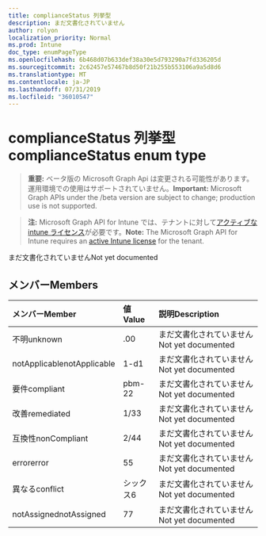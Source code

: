 ```yaml
---
title: complianceStatus 列挙型
description: まだ文書化されていません
author: rolyon
localization_priority: Normal
ms.prod: Intune
doc_type: enumPageType
ms.openlocfilehash: 6b468d07b633def38a30e5d793290a7fd336205d
ms.sourcegitcommit: 2c62457e57467b8d50f21b255b553106a9a5d8d6
ms.translationtype: MT
ms.contentlocale: ja-JP
ms.lasthandoff: 07/31/2019
ms.locfileid: "36010547"
---
```

# <a name="compliancestatus-enum-type"></a><span data-ttu-id="2871b-103">complianceStatus 列挙型</span><span class="sxs-lookup"><span data-stu-id="2871b-103">complianceStatus enum type</span></span>

> <span data-ttu-id="2871b-104">**重要:** ベータ版の Microsoft Graph Api は変更される可能性があります。運用環境での使用はサポートされていません。</span><span class="sxs-lookup"><span data-stu-id="2871b-104">**Important:** Microsoft Graph APIs under the /beta version are subject to change; production use is not supported.</span></span>

> <span data-ttu-id="2871b-105">**注:** Microsoft Graph API for Intune では、テナントに対して[アクティブな intune ライセンス](https://go.microsoft.com/fwlink/?linkid=839381)が必要です。</span><span class="sxs-lookup"><span data-stu-id="2871b-105">**Note:** The Microsoft Graph API for Intune requires an [active Intune license](https://go.microsoft.com/fwlink/?linkid=839381) for the tenant.</span></span>

<span data-ttu-id="2871b-106">まだ文書化されていません</span><span class="sxs-lookup"><span data-stu-id="2871b-106">Not yet documented</span></span>

## <a name="members"></a><span data-ttu-id="2871b-107">メンバー</span><span class="sxs-lookup"><span data-stu-id="2871b-107">Members</span></span>
|<span data-ttu-id="2871b-108">メンバー</span><span class="sxs-lookup"><span data-stu-id="2871b-108">Member</span></span>|<span data-ttu-id="2871b-109">値</span><span class="sxs-lookup"><span data-stu-id="2871b-109">Value</span></span>|<span data-ttu-id="2871b-110">説明</span><span class="sxs-lookup"><span data-stu-id="2871b-110">Description</span></span>|
|:---|:---|:---|
|<span data-ttu-id="2871b-111">不明</span><span class="sxs-lookup"><span data-stu-id="2871b-111">unknown</span></span>|<span data-ttu-id="2871b-112">.0</span><span class="sxs-lookup"><span data-stu-id="2871b-112">0</span></span>|<span data-ttu-id="2871b-113">まだ文書化されていません</span><span class="sxs-lookup"><span data-stu-id="2871b-113">Not yet documented</span></span>|
|<span data-ttu-id="2871b-114">notApplicable</span><span class="sxs-lookup"><span data-stu-id="2871b-114">notApplicable</span></span>|<span data-ttu-id="2871b-115">1-d</span><span class="sxs-lookup"><span data-stu-id="2871b-115">1</span></span>|<span data-ttu-id="2871b-116">まだ文書化されていません</span><span class="sxs-lookup"><span data-stu-id="2871b-116">Not yet documented</span></span>|
|<span data-ttu-id="2871b-117">要件</span><span class="sxs-lookup"><span data-stu-id="2871b-117">compliant</span></span>|<span data-ttu-id="2871b-118">pbm-2</span><span class="sxs-lookup"><span data-stu-id="2871b-118">2</span></span>|<span data-ttu-id="2871b-119">まだ文書化されていません</span><span class="sxs-lookup"><span data-stu-id="2871b-119">Not yet documented</span></span>|
|<span data-ttu-id="2871b-120">改善</span><span class="sxs-lookup"><span data-stu-id="2871b-120">remediated</span></span>|<span data-ttu-id="2871b-121">1/3</span><span class="sxs-lookup"><span data-stu-id="2871b-121">3</span></span>|<span data-ttu-id="2871b-122">まだ文書化されていません</span><span class="sxs-lookup"><span data-stu-id="2871b-122">Not yet documented</span></span>|
|<span data-ttu-id="2871b-123">互換性</span><span class="sxs-lookup"><span data-stu-id="2871b-123">nonCompliant</span></span>|<span data-ttu-id="2871b-124">2/4</span><span class="sxs-lookup"><span data-stu-id="2871b-124">4</span></span>|<span data-ttu-id="2871b-125">まだ文書化されていません</span><span class="sxs-lookup"><span data-stu-id="2871b-125">Not yet documented</span></span>|
|<span data-ttu-id="2871b-126">error</span><span class="sxs-lookup"><span data-stu-id="2871b-126">error</span></span>|<span data-ttu-id="2871b-127">5</span><span class="sxs-lookup"><span data-stu-id="2871b-127">5</span></span>|<span data-ttu-id="2871b-128">まだ文書化されていません</span><span class="sxs-lookup"><span data-stu-id="2871b-128">Not yet documented</span></span>|
|<span data-ttu-id="2871b-129">異なる</span><span class="sxs-lookup"><span data-stu-id="2871b-129">conflict</span></span>|<span data-ttu-id="2871b-130">シックス</span><span class="sxs-lookup"><span data-stu-id="2871b-130">6</span></span>|<span data-ttu-id="2871b-131">まだ文書化されていません</span><span class="sxs-lookup"><span data-stu-id="2871b-131">Not yet documented</span></span>|
|<span data-ttu-id="2871b-132">notAssigned</span><span class="sxs-lookup"><span data-stu-id="2871b-132">notAssigned</span></span>|<span data-ttu-id="2871b-133">7</span><span class="sxs-lookup"><span data-stu-id="2871b-133">7</span></span>|<span data-ttu-id="2871b-134">まだ文書化されていません</span><span class="sxs-lookup"><span data-stu-id="2871b-134">Not yet documented</span></span>|





